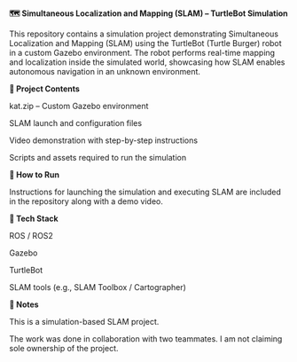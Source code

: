 __🗺️ Simultaneous Localization and Mapping (SLAM) – TurtleBot Simulation__

This repository contains a simulation project demonstrating Simultaneous Localization and Mapping (SLAM) using the TurtleBot (Turtle Burger) robot in a custom Gazebo environment.
The robot performs real-time mapping and localization inside the simulated world, showcasing how SLAM enables autonomous navigation in an unknown environment.


**📂 Project Contents**

kat.zip – Custom Gazebo environment

SLAM launch and configuration files

Video demonstration with step-by-step instructions

Scripts and assets required to run the simulation


**🚀 How to Run**

Instructions for launching the simulation and executing SLAM are included in the repository along with a demo video.


**🤖 Tech Stack**

ROS / ROS2

Gazebo

TurtleBot

SLAM tools (e.g., SLAM Toolbox / Cartographer)


**📝 Notes**

This is a simulation-based SLAM project.

The work was done in collaboration with two teammates. I am not claiming sole ownership of the project.
